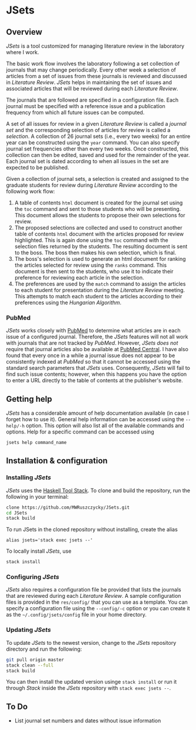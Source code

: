 # JSets

## Overview

*JSets* is a tool customized for managing literature review in the laboratory where I work.

The basic work flow involves the laboratory following a set collection of journals that may change periodically. Every other week a selection of articles from a set of issues from these journals is reviewed and discussed in *Literature Review*. *JSets* helps in maintaining the set of issues and associated articles that will be reviewed during each *Literature Review*.

The journals that are followed are specified in a configuration file. Each journal must be specified with a reference issue and a publication frequency from which all future issues can be computed.

A set of all issues for review in a given *Literature Review* is called a *journal set* and the corresponding selection of articles for review is called a *selection*. A collection of 26 journal sets (i.e., every two weeks) for an entire year can be constructed using the `year` command. You can also specify journal set frequencies other than every two weeks. Once constructed, this collection can then be edited, saved and used for the remainder of the year. Each journal set is dated according to when all issues in the set are expected to be published.

Given a collection of journal sets, a selection is created and assigned to the graduate students for review during *Literature Review* according to the following work flow:
1. A table of contents `html` document is created for the journal set using the `toc` command and sent to those students who will be presenting. This document allows the students to propose their own selections for review.
2. The proposed selections are collected and used to construct another table of contents `html` document with the articles proposed for review highlighted. This is again done using the `toc` command with the selection files returned by the students. The resulting document is sent to the boss. The boss then makes his own selection, which is final.
3. The boss's selection is used to generate an html document for ranking the articles selected for review using the `ranks` command. This document is then sent to the students, who use it to indicate their preference for reviewing each article in the selection.
4. The preferences are used by the `match` command to assign the articles to each student for presentation during the *Literature Review* meeting. This attempts to match each student to the articles according to their preferences using the *Hungarian Algorithm*.

### PubMed

*JSets* works closely with [PubMed](https://pubmed.ncbi.nlm.nih.gov/) to determine what articles are in each issue of a configured journal. Therefore, the *JSets* features will not all work with journals that are not tracked by *PubMed*. However, *JSets* *does not* require that journal articles also be available at [PubMed Central](https://www.ncbi.nlm.nih.gov/pmc/). I have also found that every once in a while a journal issue does not appear to be consistently indexed at *PubMed* so that it cannot be accessed using the standard search parameters that *JSets* uses. Consequently, *JSets* will fail to find such issue contents; however, when this happens you have the option to enter a URL directly to the table of contents at the publisher's website.

## Getting help

*JSets* has a considerable amount of help documentation available (in case I forget how to use it). General help information can be accessed using the `--help/-h` option. This option will also list all of the available commands and options. Help for a specific command can be accessed using
```sh
jsets help command_name
```

## Installation & configuration

### Installing *JSets*

*JSets* uses the [Haskell Tool Stack](https://docs.haskellstack.org/en/stable/README/). To clone and build the repository, run the following in your terminal:
```sh
clone https://github.com/MWRuszczycky/JSets.git
cd JSets
stack build
```
To run JSets in the cloned repository without installing, create the alias
```
alias jsets='stack exec jsets --'
```
To locally install *JSets*, use
```sh
stack install
```

### Configuring *JSets*

*JSets* also requires a configuration file be provided that lists the journals that are reviewed during each *Literature Review*. A sample configuration files is provided in the `res/config/` that you can use as a template. You can specify a configuration file using the `--config/-c` option or you can create it as the `~/.config/jsets/config` file in your home directory.

### Updating *JSets*

To update *JSets* to the newest version, change to the *JSets* repository directory and run the following:
```sh
git pull origin master
stack clean --full
stack build
```
You can then install the updated version usinge `stack install` or run it through *Stack* inside the *JSets* repository with `stack exec jsets --`.

## To Do

* List journal set numbers and dates without issue information
